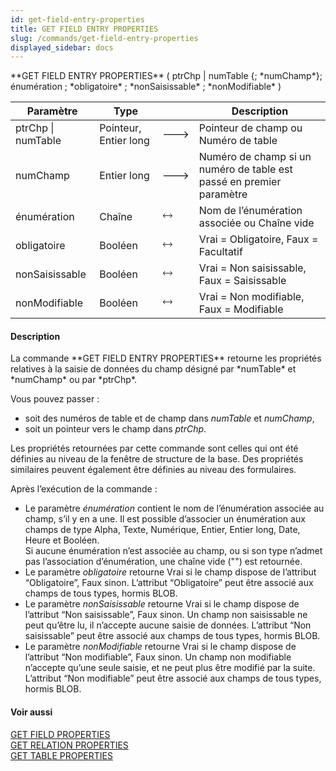 ```yaml
---
id: get-field-entry-properties
title: GET FIELD ENTRY PROPERTIES
slug: /commands/get-field-entry-properties
displayed_sidebar: docs
---
```


<!--REF #_command_.GET FIELD ENTRY PROPERTIES.Syntax-->**GET FIELD ENTRY PROPERTIES** ( ptrChp | numTable {; *numChamp*}; énumération ; *obligatoire* ; *nonSaisissable* ; *nonModifiable* )<!-- END REF-->
<!--REF #_command_.GET FIELD ENTRY PROPERTIES.Params-->
| Paramètre | Type |  | Description |
| --- | --- | --- | --- |
| ptrChp &#124; numTable | Pointeur, Entier long | &#x1F852; | Pointeur de champ ou Numéro de table |
| numChamp | Entier long | &#x1F852; | Numéro de champ si un numéro de table est passé en premier paramètre |
| énumération | Chaîne | &#x1F858; | Nom de l’énumération associée ou Chaîne vide |
| obligatoire | Booléen | &#x1F858; | Vrai = Obligatoire, Faux = Facultatif |
| nonSaisissable | Booléen | &#x1F858; | Vrai = Non saisissable, Faux = Saisissable |
| nonModifiable | Booléen | &#x1F858; | Vrai = Non modifiable, Faux = Modifiable |

<!-- END REF-->

#### Description 

<!--REF #_command_.GET FIELD ENTRY PROPERTIES.Summary-->La commande **GET FIELD ENTRY PROPERTIES** retourne les propriétés relatives à la saisie de données du champ désigné par *numTable* et *numChamp* ou par *ptrChp*.<!-- END REF-->   
Vous pouvez passer :

* soit des numéros de table et de champ dans *numTable* et *numChamp*,
* soit un pointeur vers le champ dans *ptrChp*.

Les propriétés retournées par cette commande sont celles qui ont été définies au niveau de la fenêtre de structure de la base. Des propriétés similaires peuvent également être définies au niveau des formulaires. 

Après l’exécution de la commande :

* Le paramètre *énumération* contient le nom de l’énumération associée au champ, s’il y en a une. Il est possible d’associer un énumération aux champs de type Alpha, Texte, Numérique, Entier, Entier long, Date, Heure et Booléen.  
Si aucune énumération n’est associée au champ, ou si son type n’admet pas l’association d’énumération, une chaîne vide ("") est retournée.
* Le paramètre *obligatoire* retourne Vrai si le champ dispose de l’attribut “Obligatoire”, Faux sinon. L’attribut “Obligatoire” peut être associé aux champs de tous types, hormis BLOB.
* Le paramètre *nonSaisissable* retourne Vrai si le champ dispose de l’attribut “Non saisissable”, Faux sinon. Un champ non saisissable ne peut qu’être lu, il n’accepte aucune saisie de données. L’attribut “Non saisissable” peut être associé aux champs de tous types, hormis BLOB.
* Le paramètre *nonModifiable* retourne Vrai si le champ dispose de l’attribut “Non modifiable”, Faux sinon. Un champ non modifiable n’accepte qu’une seule saisie, et ne peut plus être modifié par la suite. L’attribut “Non modifiable” peut être associé aux champs de tous types, hormis BLOB.

#### Voir aussi 

[GET FIELD PROPERTIES](get-field-properties.md)  
[GET RELATION PROPERTIES](get-relation-properties.md)  
[GET TABLE PROPERTIES](get-table-properties.md)  